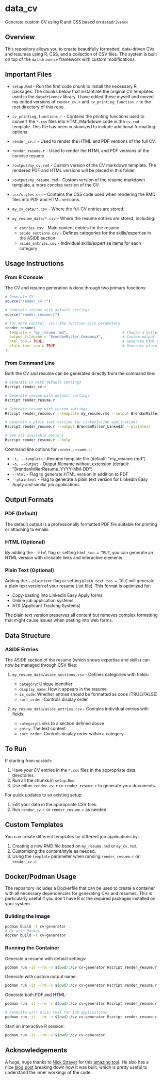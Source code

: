 # data_cv
Generate custom CV using R and CSS based on `datadrivencv`

## Overview

This repository allows you to create beautifully formatted, data-driven CVs and resumes using R, CSS, and a collection of CSV files. The system is built on top of the `datadrivencv` framework with custom modifications.

## Important Files

- `setup.Rmd` - Run the first code chunk to install the necessary R packages. The chunks below that instantiate the original CV templates used in the `datadrivencv` library. I have edited these myself and moved my edited versions of `render_cv.r` and `cv_printing_function.r` to the root directory of this repo.

- `cv_printing_functions.r` - Contains the printing functions used to convert the `*.csv` files into HTML/Markdown code in the `cv.rmd` template. This file has been customized to include additional formatting options.

- `render_cv.r` - Used to render the HTML and PDF versions of the full CV. 

- `render_resume.r` - Used to render the HTML and PDF versions of the concise resume.

- `/output/my_cv.rmd` - Custom version of the CV markdown template. The rendered PDF and HTML versions will be placed in this folder.

- `/output/my_resume.rmd` - Custom version of the resume markdown template, a more concise version of the CV.

- `css/styles.css` - Contains the CSS code used when rendering the RMD files into PDF and HTML versions.

- `my_cv_data/*.csv` - Where the full CV entries are stored.

- `my_resume_data/*.csv` - Where the resume entries are stored, including:
  - `entries.csv` - Main content entries for the resume
  - `aside_sections.csv` - Defines categories for the skills/expertise in the ASIDE section
  - `aside_entries.csv` - Individual skills/expertise items for each category

## Usage Instructions

### From R Console

The CV and resume generation is done through two primary functions:

```r
# Generate CV
source("render_cv.r")

# Generate resume with default settings
source("render_resume.r")

# For more control, call the function with parameters
render_resume(
  template = "my_resume.rmd",                         # Choose a different template if needed
  output_filename = "BrendanMiller_CompanyX",         # Custom output filename
  html_too = TRUE,                                    # Generate HTML version too
  plain_text_too = TRUE                               # Generate plain text version for job applications
)
```

### From Command Line

Both the CV and resume can be generated directly from the command line:

```bash
# Generate CV with default settings
Rscript render_cv.r

# Generate resume with default settings
Rscript render_resume.r

# Generate resume with custom settings
Rscript render_resume.r --template my_resume.rmd --output BrendanMiller_CompanyX --html

# Generate a plain text version for LinkedIn/job applications
Rscript render_resume.r --output BrendanMiller_LinkedIn --plaintext

# See all available options
Rscript render_resume.r --help
```

Command line options for `render_resume.r`:
- `-t, --template` - Resume template file (default: "my_resume.rmd")
- `-o, --output` - Output filename without extension (default: "BrendanMillerResume_YYYY-MM-DD")
- `--html` - Flag to generate HTML version in addition to PDF
- `--plaintext` - Flag to generate a plain text version for LinkedIn Easy Apply and similar job applications

## Output Formats

### PDF (Default)
The default output is a professionally formatted PDF file suitable for printing or attaching to emails.

### HTML (Optional)
By adding the `--html` flag or setting `html_too = TRUE`, you can generate an HTML version with clickable links and interactive elements.

### Plain Text (Optional)
Adding the `--plaintext` flag or setting `plain_text_too = TRUE` will generate a plain text version of your resume (.txt file). This format is optimized for:
- Copy-pasting into LinkedIn Easy Apply forms
- Online job application systems
- ATS (Applicant Tracking Systems)

The plain text version preserves all content but removes complex formatting that might cause issues when pasting into web forms.

## Data Structure

### ASIDE Entries

The ASIDE section of the resume (which shows expertise and skills) can now be managed through CSV files:

1. `my_resume_data/aside_sections.csv` - Defines categories with fields:
   - `category`: Unique identifier
   - `display_name`: How it appears in the resume
   - `is_code`: Whether entries should be formatted as code (TRUE/FALSE)
   - `sort_order`: Controls display order

2. `my_resume_data/aside_entries.csv` - Contains individual entries with fields:
   - `category`: Links to a section defined above
   - `entry`: The text content
   - `sort_order`: Controls display order within a category

## To Run

If starting from scratch:

1. Have your CV entries in the `*.csv` files in the appropriate data directories.
2. Run all the chunks in `setup.Rmd`.
3. Use either `render_cv.r` or `render_resume.r` to generate your documents.

For quick updates to an existing setup:

1. Edit your data in the appropriate CSV files.
2. Run `render_cv.r` or `render_resume.r` as needed.

## Custom Templates

You can create different templates for different job applications by:

1. Creating a new RMD file based on `my_resume.rmd` or `my_cv.rmd`.
2. Customizing the content/style as needed.
3. Using the `template` parameter when running `render_resume.r` or `render_cv.r`.

## Docker/Podman Usage

The repository includes a Dockerfile that can be used to create a container with all necessary dependencies for generating CVs and resumes. This is particularly useful if you don't have R or the required packages installed on your system.

### Building the Image

```bash
podman build -t cv-generator .
# Or with Docker
docker build -t cv-generator .
```

### Running the Container

Generate a resume with default settings:
```bash
podman run -it --rm -v $(pwd):/cv cv-generator Rscript render_resume.r
```

Generate with custom output name:
```bash
podman run -it --rm -v $(pwd):/cv cv-generator Rscript render_resume.r --output Resume_test
```

Generate both PDF and HTML:
```bash
podman run -it --rm -v $(pwd):/cv cv-generator Rscript render_resume.r --output Resume_test --html

# Generate with plain text for job applications
podman run -it --rm -v $(pwd):/cv cv-generator Rscript render_resume.r --output Resume_JobApp --plaintext
```

Start an interactive R session:
```bash
podman run -it --rm -v $(pwd):/cv cv-generator
```

## Acknowledgements

A huge, huge thanks to [Nick Strayer](https://github.com/nstrayer) for this [amazing tool](http://nickstrayer.me/datadrivencv/). He also has a nice [blog post](https://livefreeordichotomize.com/2019/09/04/building_a_data_driven_cv_with_r/) breaking down how it was built, which is pretty useful to understand the inner workings of the code.
